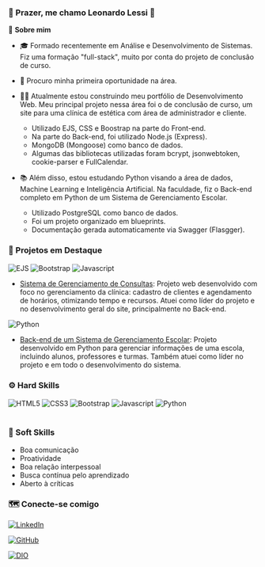 ### 👋  Prazer, me chamo Leonardo Lessi 👋

🧶 **Sobre mim**
- 🎓 Formado recentemente em Análise e Desenvolvimento de Sistemas. Fiz uma formação "full-stack", muito por conta do projeto de conclusão de curso.
- 💼 Procuro minha primeira oportunidade na área.

- 👨‍💻 Atualmente estou construindo meu portfólio de Desenvolvimento Web. Meu principal projeto nessa área foi o de conclusão de curso, um site para uma clínica de estética com área de administrador e cliente.
  - Utilizado EJS, CSS e Boostrap na parte do Front-end.
  - Na parte do Back-end, foi utilizado Node.js (Express).
  - MongoDB (Mongoose) como banco de dados.
  - Algumas das bibliotecas utilizadas foram bcrypt, jsonwebtoken, cookie-parser e FullCalendar.

- 📚 Além disso, estou estudando Python visando a área de dados, Machine Learning e Inteligência Artificial. Na faculdade, fiz o Back-end completo em Python de um Sistema de Gerenciamento Escolar. 
  - Utilizado PostgreSQL como banco de dados.
  - Foi um projeto organizado em blueprints. 
  - Documentação gerada automaticamente via Swagger (Flasgger).


### 📌 Projetos em Destaque

<div>
<img align="center" alt="EJS" src="https://img.shields.io/badge/EJS-E34F26?style=for-the-badge&logo=ejs&logoColor=white" /> <img align="center" alt="Bootstrap" src="https://img.shields.io/badge/Bootstrap-563D7C?style=for-the-badge&logo=bootstrap&logoColor=white" /> <img align="center" alt="Javascript" src="https://img.shields.io/badge/JavaScript-F7DF1E?style=for-the-badge&logo=javascript&logoColor=black" />
</div>

- [Sistema de Gerenciamento de Consultas](https://github.com/leolessi/TCC_Tricologia): Projeto web desenvolvido com foco no gerenciamento da clínica: cadastro de clientes e agendamento de horários, otimizando tempo e recursos. Atuei como líder do projeto e no desenvolvimento geral do site, principalmente no Back-end.

<div>
<img align="center" alt="Python" src="https://img.shields.io/badge/Python-3776AB?style=for-the-badge&logo=python&logoColor=white" />
</div>

- [Back-end de um Sistema de Gerenciamento Escolar](https://github.com/leolessi/backend-escola-faat): Projeto desenvolvido em Python para gerenciar informações de uma escola, incluindo alunos, professores e turmas. Também atuei como líder no projeto e em todo o desenvolvimento do sistema.

### ⚙️ Hard Skills

<div style="display:inline_block">
  <img align="center" alt="HTML5" src="https://img.shields.io/badge/HTML5-E34F26?style=for-the-badge&logo=html5&logoColor=white" />
  <img align="center" alt="CSS3" src="https://img.shields.io/badge/CSS3-1572B6?style=for-the-badge&logo=css&logoColor=white" />
  <img align="center" alt="Bootstrap" src="https://img.shields.io/badge/Bootstrap-563D7C?style=for-the-badge&logo=bootstrap&logoColor=white" />
  <img align="center" alt="Javascript" src="https://img.shields.io/badge/JavaScript-F7DF1E?style=for-the-badge&logo=javascript&logoColor=black" />
  <img align="center" alt="Python" src="https://img.shields.io/badge/Python-3776AB?style=for-the-badge&logo=python&logoColor=white" />
</div><br>

### 👨 Soft Skills

- Boa comunicação
- Proatividade
- Boa relação interpessoal
- Busca contínua pelo aprendizado
- Aberto à críticas

### 🗺️ Conecte-se comigo

[![LinkedIn](https://img.shields.io/badge/LinkedIn-0077B5?style=for-the-badge&logo=linkedin&logoColor=white)](https://www.linkedin.com/in/leonardolessi)

[![GitHub](https://img.shields.io/badge/GitHub-100000?style=for-the-badge&logo=github&logoColor=white)](https://github.com/leolessi)

[![DIO](https://img.shields.io/badge/DIO-0077B5?style=for-the-badge&logoColor=white)](https://web.dio.me/users/leonardolessi)